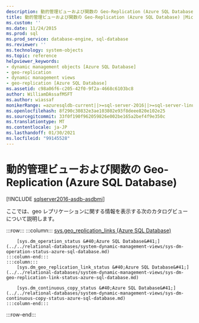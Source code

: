 ```yaml
---
description: 動的管理ビューおよび関数の Geo-Replication (Azure SQL Database)
title: 動的管理ビューおよび関数の Geo-Replication (Azure SQL Database) |Microsoft Docs
ms.custom: ''
ms.date: 11/24/2015
ms.prod: sql
ms.prod_service: database-engine, sql-database
ms.reviewer: ''
ms.technology: system-objects
ms.topic: reference
helpviewer_keywords:
- dynamic management objects [Azure SQL Database]
- geo-replication
- dynamic management views
- geo-replication [Azure SQL Database]
ms.assetid: c98a06f6-c205-42f0-9f2a-4668c6103bc8
author: WilliamDAssafMSFT
ms.author: wiassaf
monikerRange: =azuresqldb-current||>=sql-server-2016||>=sql-server-linux-2017||=azuresqldb-mi-current
ms.openlocfilehash: 8f290c30832e3ae103802e93f8deee820e102e25
ms.sourcegitcommit: 33f0f190f962059826e002be165a2bef4f9e350c
ms.translationtype: MT
ms.contentlocale: ja-JP
ms.lasthandoff: 01/30/2021
ms.locfileid: "99145528"
---
```

# <a name="geo-replication-dynamic-management-views-and-functions-azure-sql-database"></a>動的管理ビューおよび関数の Geo-Replication (Azure SQL Database)

[!INCLUDE [sqlserver2016-asdb-asdbmi](../../includes/applies-to-version/sqlserver2016-asdb-asdbmi.md)]

  ここでは、geo レプリケーションに関する情報を表示する次のカタログビューについて説明します。  

:::row:::
    :::column:::
        [sys.geo_replication_links &#40;Azure SQL Database&#41;](../../relational-databases/system-dynamic-management-views/sys-geo-replication-links-azure-sql-database.md)

        [sys.dm_operation_status &#40;Azure SQL Database&#41;](../../relational-databases/system-dynamic-management-views/sys-dm-operation-status-azure-sql-database.md)
    :::column-end:::
    :::column:::
        [sys.dm_geo_replication_link_status &#40;Azure SQL Database&#41;](../../relational-databases/system-dynamic-management-views/sys-dm-geo-replication-link-status-azure-sql-database.md)

        [sys.dm_continuous_copy_status &#40;Azure SQL Database&#41;](../../relational-databases/system-dynamic-management-views/sys-dm-continuous-copy-status-azure-sql-database.md)
    :::column-end:::
:::row-end:::
